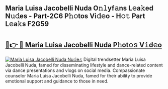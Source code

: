 ## Maria Luisa Jacobelli Nuda O𝚗𝚕yf𝚊ns L𝚎a𝚔ed N𝚞𝚍es - Part-2C6 P𝚑𝚘tos Vi𝚍𝚎o - H𝚘𝚝 Part L𝚎a𝚔s F2G59

# <h2><a href="http://kf85pat.oniu.top/?m=Maria+Luisa+Jacobelli+Nuda">🔗👉 🔴 Maria Luisa Jacobelli Nuda P𝚑ot𝚘𝚜 V𝚒d𝚎o</a></h2>

[![Maria Luisa Jacobelli Nuda Nu𝚍e𝚜](https://i.imgur.com/0qMVB7G.gif)](http://kf85pat.oniu.top/?m=Maria+Luisa+Jacobelli+Nuda)
Digital trendsetter Maria Luisa Jacobelli Nuda, famed for disseminating lifestyle and dance-related content via dance presentations and vlogs on social media. Compassionate counselor Maria Luisa Jacobelli Nuda, famed for their ability to provide emotional support and guidance to those in need.  

